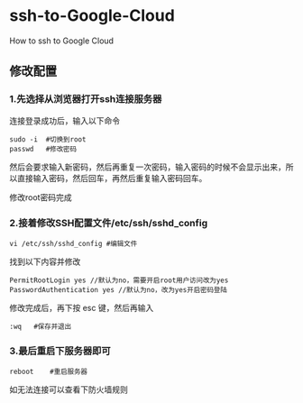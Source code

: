 # ssh-to-Google-Cloud
How to ssh to Google Cloud
## 修改配置
### 1.先选择从浏览器打开ssh连接服务器
连接登录成功后，输入以下命令
```$
sudo -i  #切换到root
passwd   #修改密码
```
然后会要求输入新密码，然后再重复一次密码，输入密码的时候不会显示出来，所以直接输入密码，然后回车，再然后重复输入密码回车。

修改root密码完成

### 2.接着修改SSH配置文件/etc/ssh/sshd_config
```$
vi /etc/ssh/sshd_config #编辑文件
```
找到以下内容并修改
```$
PermitRootLogin yes //默认为no，需要开启root用户访问改为yes
PasswordAuthentication yes //默认为no，改为yes开启密码登陆
```
修改完成后，再下按 esc 键，然后再输入
```$
:wq   #保存并退出
```
### 3.最后重启下服务器即可
```$
reboot    #重启服务器
```


如无法连接可以查看下防火墙规则

